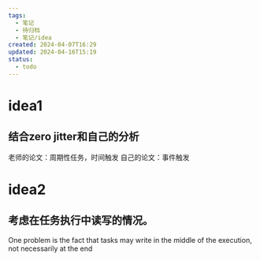 ```yaml
---
tags:
  - 笔记
  - 待归档
  - 笔记/idea
created: 2024-04-07T16:29
updated: 2024-04-16T15:19
status:
  - todo
---
```

# idea1
## 结合zero jitter和自己的分析

老师的论文：周期性任务，时间触发
自己的论文：事件触发

# idea2
## 考虑在任务执行中读写的情况。
One problem is the fact that tasks may write in the middle of the execution, not necessarily at the end